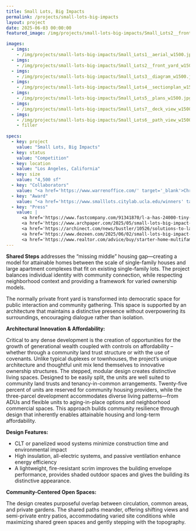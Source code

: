 ```yaml
---
title: Small Lots, Big Impacts
permalink: /projects/small-lots-big-impacts
layout: project
date: 2025-06-03 00:00:00
featured_image: /img/projects/small-lots-big-impacts/Small_Lots2__front_yard_w775.jpg

images:
  - imgs:
    - /img/projects/small-lots-big-impacts/Small_Lots1__aerial_w1500.jpg
  - imgs:
    - /img/projects/small-lots-big-impacts/Small_Lots2__front_yard_w1500.jpg
  - imgs:
    - /img/projects/small-lots-big-impacts/Small_Lots3__diagram_w1500.jpg
  - imgs:
    - /img/projects/small-lots-big-impacts/Small_Lots4__sectionplan_w1500.jpg
  - imgs:
    - /img/projects/small-lots-big-impacts/Small_Lots5__plans_w1500.jpg
  - imgs:
    - /img/projects/small-lots-big-impacts/Small_Lots7__deck_view_w1500.jpg
  - imgs:
    - /img/projects/small-lots-big-impacts/Small_Lots6__path_view_w1500.jpg
    - filler
  
specs:
  - key: project
    value: "Small Lots, Big Impacts"
  - key: status
    value: "Competition"
  - key: location
    value: "Los Angeles, California"
  - key: size
    value: "4,500 sf"
  - key: "Collaborators"
    value: "<a href='https://www.warrenoffice.com/' target='_blank'>Christopher Warren<br/>(Warren Office of Research &amp; Design)</a>"
  - key: "Award"
    value: "<a href='https://www.smalllots.citylab.ucla.edu/winners' target='_blank'>CityLAB Design Competition winner</a>"
  - key: "Press"
    value: |
      <a href='https://www.fastcompany.com/91341870/l-a-has-24000-tiny-vacant-lots-across-the-city-these-designs-show-creative-ways-to-use-them-for-housing' target='_blank'>Fast Company</a><br/>
      <a href='https://www.archpaper.com/2025/05/small-lots-big-impact-competition-winners/' target='_blank'>The Architect’s Newspaper</a><br/>
      <a href='https://archinect.com/news/bustler/10526/solutions-to-la-housing-crisis-honored-at-small-lots-big-impacts-competition' target='_blank'>Archinect</a><br/>
      <a href='https://www.dezeen.com/2025/06/02/small-lots-big-impact-los-angeles-housing-crisis-competition/' target='_blank'>Dezeen</a><br/>
      <a href='https://www.realtor.com/advice/buy/starter-home-multifamily-los-angeles/' target='_blank'>Realtor.com</a>
---
```


**Shared Steps** addresses the “missing middle” housing gap—creating a model for attainable homes between the scale of single-family houses and large apartment complexes that fit on existing single-family lots. The project balances individual identity with community connection, while respecting neighborhood context and providing a framework for varied ownership models.

The normally private front yard is transformed into democratic space for public interaction and community gathering. This space is supported by an architecture that maintains a distinctive presence without overpowering its surroundings, encouraging dialogue rather than isolation.

**Architectural Innovation & Affordability:**

Critical to any dense development is the creation of opportunities for the growth of generational wealth coupled with controls on affordability – whether through a community land trust structure or with the use of covenants. Unlike typical duplexes or townhouses, the project’s unique architecture and thoughtful unit mix lend themselves to innovative ownership structures. The stepped, modular design creates distinctive living spaces. Designed to be easily split, the units are well suited to community land trusts and tenancy-in-common arrangements. Twenty-five percent of units are reserved for community housing providers, while the three-parcel development accommodates diverse living patterns—from ADUs and flexible units to aging-in-place options and neighborhood commercial spaces. This approach builds community resilience through design that inherently enables attainable housing and long-term affordability.

**Design Features:**

- CLT or panelized wood systems minimize construction time and environmental impact
- High insulation, all-electric systems, and passive ventilation enhance energy efficiency
- A lightweight, fire-resistant scrim improves the building envelope performance, provides shaded outdoor spaces and gives the building its distinctive appearance.

**Community-Centered Open Spaces:**

The design creates purposeful overlap between circulation, common areas, and private gardens. The shared paths meander, offering shifting views and semi-private entry patios, accommodating varied site conditions while maximizing shared green spaces and gently stepping with the topography.
